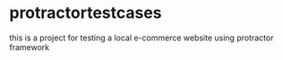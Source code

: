# protractortestcases
this is a project for testing a local e-commerce website using protractor framework
